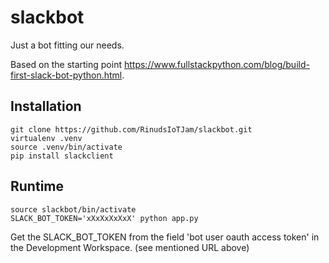 # slackbot

Just a bot fitting our needs.

Based on the starting point https://www.fullstackpython.com/blog/build-first-slack-bot-python.html.

## Installation

```
git clone https://github.com/RinudsIoTJam/slackbot.git
virtualenv .venv
source .venv/bin/activate
pip install slackclient
```

## Runtime

```
source slackbot/bin/activate
SLACK_BOT_TOKEN='xXxXxXxXxX' python app.py
```

Get the SLACK_BOT_TOKEN from the field 'bot user oauth access token' in the
Development Workspace. (see mentioned URL above)
